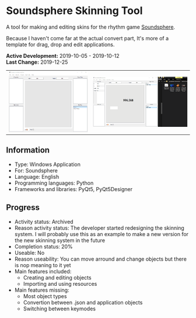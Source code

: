 # Soundsphere Skinning Tool
A tool for making and editing skins for the rhythm game [Soundsphere](https://github.com/semyon422/soundsphere).

Because I haven't come far at the actual convert part, It's more of a template for drag, drop and edit applications.

**Active Development:** 2019-10-05 - 2019-10-12<br>
**Last Change:** 2019-12-25<br>

| | |
| :---: | :---: |
| ![](/Screenshots/1-Functionalities.gif) | ![](/Screenshots/2-Import.gif) |

## Information
- Type: Windows Application
- For: Soundsphere
- Language: English
- Programming languages: Python
- Frameworks and libraries: PyQt5, PyQt5Designer

## Progress
- Activity status: Archived
- Reason activity status: The developer started redesigning the skinning system. I will probably use this as an example to make a new version for the new skinning system in the future
- Completion status: 20%
- Useable: No
- Reason useability: You can move arround and change objects but there is nop meaning to it yet
- Main features included: 
   - Creating and editing objects
   - Importing and using resources
- Main features missing: 
   - Most object types
   - Convertion between .json and application objects
   - Switching between keymodes
